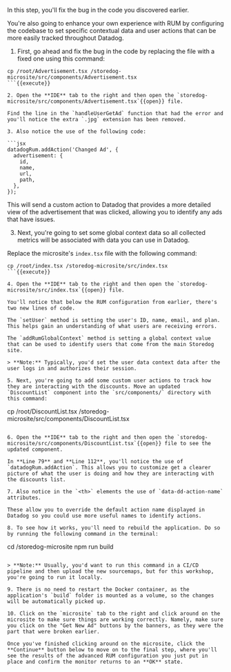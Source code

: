 In this step, you'll fix the bug in the code you discovered earlier. 

You're also going to enhance your own experience with RUM by configuring the codebase to set specific contextual data and user actions that can be more easily tracked throughout Datadog.

1. First, go ahead and fix the bug in the code by replacing the file with a fixed one using this command:

  ```
  cp /root/Advertisement.tsx /storedog-microsite/src/components/Advertisement.tsx
  ```{{execute}}

2. Open the **IDE** tab to the right and then open the `storedog-microsite/src/components/Advertisement.tsx`{{open}} file.

  Find the line in the `handleUserGetAd` function that had the error and you'll notice the extra `.jpg` extension has been removed.
  
3. Also notice the use of the following code:

  ```jsx
  datadogRum.addAction('Changed Ad', {
    advertisement: {
      id,
      name,
      url,
      path,
    },
  });
  ```

  This will send a custom action to Datadog that provides a more detailed view of the advertisement that was clicked, allowing you to identify any ads that have issues.

3. Next, you're going to set some global context data so all collected metrics will be associated with data you can use in Datadog.

  Replace the microsite's `index.tsx` file with the following command:

  ```
  cp /root/index.tsx /storedog-microsite/src/index.tsx
  ```{{execute}}

4. Open the **IDE** tab to the right and then open the `storedog-microsite/src/index.tsx`{{open}} file.

  You'll notice that below the RUM configuration from earlier, there's two new lines of code.

  The `setUser` method is setting the user's ID, name, email, and plan. This helps gain an understanding of what users are receiving errors.
  
  The `addRumGlobalContext` method is setting a global context value that can be used to identify users that come from the main Storedog site.

  > **Note:** Typically, you'd set the user data context data after the user logs in and authorizes their session.

5. Next, you're going to add some custom user actions to track how they are interacting with the discounts. Move an updated `DiscountList` component into the `src/components/` directory with this command:

  ```
  cp /root/DiscountList.tsx /storedog-microsite/src/components/DiscountList.tsx
  ```{{execute}}

6. Open the **IDE** tab to the right and then open the `storedog-microsite/src/components/DiscountList.tsx`{{open}} file to see the updated component.

  In **Line 79** and **Line 112**, you'll notice the use of `datadogRum.addAction`. This allows you to customize get a clearer picture of what the user is doing and how they are interacting with the discounts list.

7. Also notice in the `<th>` elements the use of `data-dd-action-name` attributes.

  These allow you to override the default action name displayed in Datadog so you could use more useful names to identify actions.

8. To see how it works, you'll need to rebuild the application. Do so by running the following command in the terminal:

  ```
  cd /storedog-microsite
  npm run build
  ```{{execute}}

  > **Note:** Usually, you'd want to run this command in a CI/CD pipeline and then upload the new sourcemaps, but for this workshop, you're going to run it locally.

9. There is no need to restart the Docker container, as the application's `build` folder is mounted as a volume, so the changes will be automatically picked up.

10. Click on the `microsite` tab to the right and click around on the microsite to make sure things are working correctly. Namely, make sure you click on the "Get New Ad" buttons by the banners, as they were the part that were broken earlier.

Once you've finished clicking around on the microsite, click the **Continue** button below to move on to the final step, where you'll see the results of the advanced RUM configuration you just put in place and confirm the monitor returns to an **OK** state.
